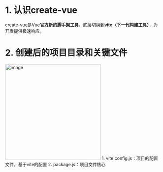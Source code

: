 # 1. 认识create-vue
create-vue是Vue**官方新的脚手架工具**，底层切换到**vite（下一代构建工具）**，为开发提供极速响应。  

# 2. 创建后的项目目录和关键文件
<img width="310" alt="image" src="https://github.com/user-attachments/assets/bf6c0279-3304-4080-9b64-3b59bbc0a326">  
1. vite.config.js：项目的配置文件，基于vite的配置
2. package.js：项目文件核心
